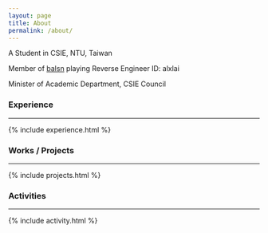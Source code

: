 ```yaml
---
layout: page
title: About
permalink: /about/
---
```


A Student in CSIE, NTU, Taiwan

Member of [balsn](https://balsn.tw/)  playing Reverse Engineer  ID: alxlai 

Minister of Academic Department, CSIE Council



### Experience

---

{% include experience.html %}

### Works / Projects 

---

{% include projects.html %}

### Activities

---

{% include activity.html %}
